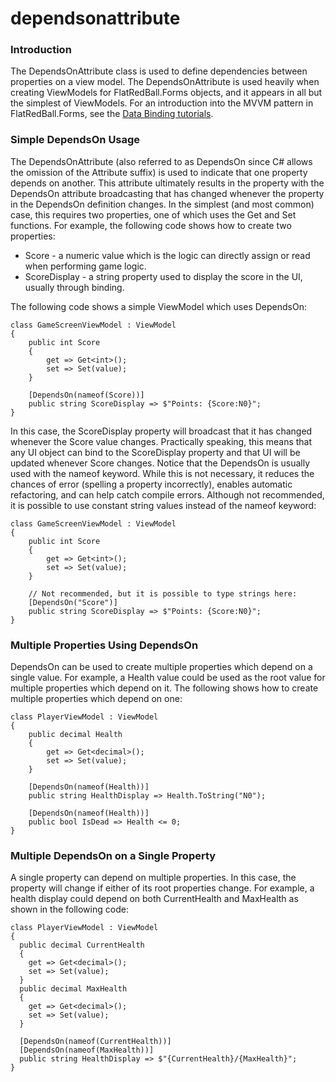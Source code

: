 # dependsonattribute

### Introduction

The DependsOnAttribute class is used to define dependencies between properties on a view model. The DependsOnAttribute is used heavily when creating ViewModels for FlatRedBall.Forms objects, and it appears in all but the simplest of ViewModels. For an introduction into the MVVM pattern in FlatRedBall.Forms, see the [Data Binding tutorials](../../../documentation/tutorials/flatredball-forms/data-binding.md).

### Simple DependsOn Usage

The DependsOnAttribute (also referred to as DependsOn since C# allows the omission of the Attribute suffix) is used to indicate that one property depends on another. This attribute ultimately results in the property with the DependsOn attribute broadcasting that has changed whenever the property in the DependsOn definition changes. In the simplest (and most common) case, this requires two properties, one of which uses the Get and Set functions. For example, the following code shows how to create two properties:

* Score - a numeric value which is the logic can directly assign or read when performing game logic.
* ScoreDisplay - a string property used to display the score in the UI, usually through binding.

The following code shows a simple ViewModel which uses DependsOn:

```
class GameScreenViewModel : ViewModel
{
    public int Score
    {
        get => Get<int>();
        set => Set(value);
    }

    [DependsOn(nameof(Score))]
    public string ScoreDisplay => $"Points: {Score:N0}";
}
```

In this case, the ScoreDisplay property will broadcast that it has changed whenever the Score value changes. Practically speaking, this means that any UI object can bind to the ScoreDisplay property and that UI will be updated whenever Score changes. Notice that the DependsOn is usually used with the nameof keyword. While this is not necessary, it reduces the chances of error (spelling a property incorrectly), enables automatic refactoring, and can help catch compile errors. Although not recommended, it is possible to use constant string values instead of the nameof keyword:

```
class GameScreenViewModel : ViewModel
{
    public int Score
    {
        get => Get<int>();
        set => Set(value);
    }

    // Not recommended, but it is possible to type strings here:
    [DependsOn("Score")]
    public string ScoreDisplay => $"Points: {Score:N0}";
}
```

### Multiple Properties Using DependsOn

DependsOn can be used to create multiple properties which depend on a single value. For example, a Health value could be used as the root value for multiple properties which depend on it. The following shows how to create multiple properties which depend on one:

```
class PlayerViewModel : ViewModel
{
    public decimal Health
    {
        get => Get<decimal>();
        set => Set(value);
    }

    [DependsOn(nameof(Health))]
    public string HealthDisplay => Health.ToString("N0");

    [DependsOn(nameof(Health))]
    public bool IsDead => Health <= 0;
}
```

### Multiple DependsOn on a Single Property

A single property can depend on multiple properties. In this case, the property will change if either of its root properties change. For example, a health display could depend on both CurrentHealth and MaxHealth as shown in the following code:

```
class PlayerViewModel : ViewModel
{
  public decimal CurrentHealth
  {
    get => Get<decimal>();
    set => Set(value);
  }
  public decimal MaxHealth
  {
    get => Get<decimal>();
    set => Set(value);
  }

  [DependsOn(nameof(CurrentHealth))]
  [DependsOn(nameof(MaxHealth))]
  public string HealthDisplay => $"{CurrentHealth}/{MaxHealth}";
}
```

&#x20;
